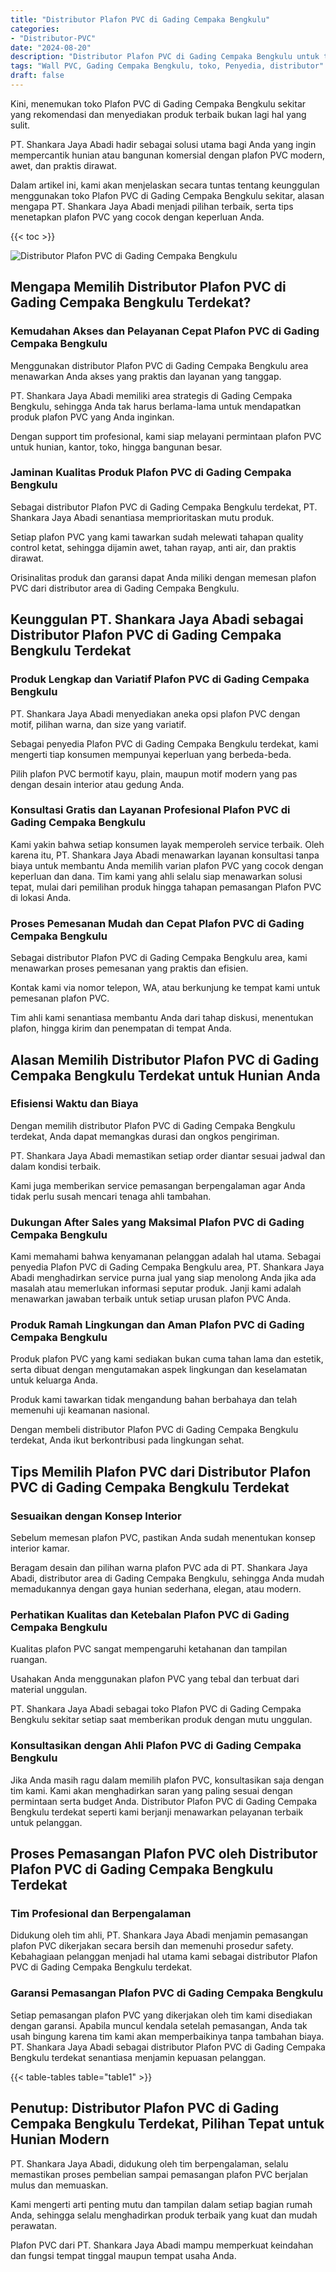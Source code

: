 ```yaml
---
title: "Distributor Plafon PVC di Gading Cempaka Bengkulu"
categories: 
- "Distributor-PVC"
date: "2024-08-20"
description: "Distributor Plafon PVC di Gading Cempaka Bengkulu untuk tempat tinggal, office, dan gerai. Panel unggulan, beragam motif, pilihan warna menarik, beserta servis pemasangan dikerjakan oleh tim ahli serta jaminan resmi!|Layanan penyediaan Plafon PVC di Gading Cempaka Bengkulu untuk keperluan hunian, kantor, atau gerai, beserta produk unggulan dan penempatan oleh tim profesional dan jaminan resmi.|Solusi Plafon PVC di Gading Cempaka Bengkulu yang terbukti untuk hunian, office, dan gerai, dengan material berkualitas dan penempatan dikerjakan oleh tenaga ahli ahli dan garansi resmi.|Penyediaan Plafon PVC di Gading Cempaka Bengkulu untuk hunian, kantor, serta ritel, beserta material unggulan dan pemasangan oleh tenaga ahli ahli, disertai dengan kepastian resmi.}"
tags: "Wall PVC, Gading Cempaka Bengkulu, toko, Penyedia, distributor"
draft: false
---
```


Kini, menemukan toko Plafon PVC di Gading Cempaka Bengkulu sekitar yang rekomendasi dan menyediakan produk terbaik bukan lagi hal yang sulit.

PT. Shankara Jaya Abadi hadir sebagai solusi utama bagi Anda yang ingin mempercantik hunian atau bangunan komersial dengan plafon PVC modern, awet, dan praktis dirawat.

Dalam artikel ini, kami akan menjelaskan secara tuntas tentang keunggulan menggunakan toko Plafon PVC di Gading Cempaka Bengkulu sekitar, alasan mengapa PT. Shankara Jaya Abadi menjadi pilihan terbaik, serta tips menetapkan plafon PVC yang cocok dengan keperluan Anda.

{{< toc >}}

![Distributor Plafon PVC di Gading Cempaka Bengkulu](/images/Distributor-PVC/Distributor-Plafon-PVC-di-Gading-Cempaka-Bengkulu.png)


## Mengapa Memilih Distributor Plafon PVC di Gading Cempaka Bengkulu Terdekat?

### Kemudahan Akses dan Pelayanan Cepat Plafon PVC di Gading Cempaka Bengkulu

Menggunakan distributor Plafon PVC di Gading Cempaka Bengkulu area menawarkan Anda akses yang praktis dan layanan yang tanggap.

PT. Shankara Jaya Abadi memiliki area strategis di Gading Cempaka Bengkulu, sehingga Anda tak harus berlama-lama untuk mendapatkan produk plafon PVC yang Anda inginkan.

Dengan support tim profesional, kami siap melayani permintaan plafon PVC untuk hunian, kantor, toko, hingga bangunan besar.

### Jaminan Kualitas Produk Plafon PVC di Gading Cempaka Bengkulu

Sebagai distributor Plafon PVC di Gading Cempaka Bengkulu terdekat, PT. Shankara Jaya Abadi senantiasa memprioritaskan mutu produk.

Setiap plafon PVC yang kami tawarkan sudah melewati tahapan quality control ketat, sehingga dijamin awet, tahan rayap, anti air, dan praktis dirawat.

Orisinalitas produk dan garansi dapat Anda miliki dengan memesan plafon PVC dari distributor area di Gading Cempaka Bengkulu.

## Keunggulan PT. Shankara Jaya Abadi sebagai Distributor Plafon PVC di Gading Cempaka Bengkulu Terdekat

### Produk Lengkap dan Variatif Plafon PVC di Gading Cempaka Bengkulu

PT. Shankara Jaya Abadi menyediakan aneka opsi plafon PVC dengan motif, pilihan warna, dan size yang variatif.

Sebagai penyedia Plafon PVC di Gading Cempaka Bengkulu terdekat, kami mengerti tiap konsumen mempunyai keperluan yang berbeda-beda.

Pilih plafon PVC bermotif kayu, plain, maupun motif modern yang pas dengan desain interior atau gedung Anda.

### Konsultasi Gratis dan Layanan Profesional Plafon PVC di Gading Cempaka Bengkulu

Kami yakin bahwa setiap konsumen layak memperoleh service terbaik. Oleh karena itu, PT. Shankara Jaya Abadi menawarkan layanan konsultasi tanpa biaya untuk membantu Anda memilih varian plafon PVC yang cocok dengan keperluan dan dana. Tim kami yang ahli selalu siap menawarkan solusi tepat, mulai dari pemilihan produk hingga tahapan pemasangan Plafon PVC di lokasi Anda.

### Proses Pemesanan Mudah dan Cepat Plafon PVC di Gading Cempaka Bengkulu

Sebagai distributor Plafon PVC di Gading Cempaka Bengkulu area, kami menawarkan proses pemesanan yang praktis dan efisien.

Kontak kami via nomor telepon, WA, atau berkunjung ke tempat kami untuk pemesanan plafon PVC.

Tim ahli kami senantiasa membantu Anda dari tahap diskusi, menentukan plafon, hingga kirim dan penempatan di tempat Anda.

## Alasan Memilih Distributor Plafon PVC di Gading Cempaka Bengkulu Terdekat untuk Hunian Anda

### Efisiensi Waktu dan Biaya

Dengan memilih distributor Plafon PVC di Gading Cempaka Bengkulu terdekat, Anda dapat memangkas durasi dan ongkos pengiriman.

PT. Shankara Jaya Abadi memastikan setiap order diantar sesuai jadwal dan dalam kondisi terbaik.

Kami juga memberikan service pemasangan berpengalaman agar Anda tidak perlu susah mencari tenaga ahli tambahan.

### Dukungan After Sales yang Maksimal Plafon PVC di Gading Cempaka Bengkulu

Kami memahami bahwa kenyamanan pelanggan adalah hal utama. Sebagai penyedia Plafon PVC di Gading Cempaka Bengkulu area, PT. Shankara Jaya Abadi menghadirkan service purna jual yang siap menolong Anda jika ada masalah atau memerlukan informasi seputar produk. Janji kami adalah menawarkan jawaban terbaik untuk setiap urusan plafon PVC Anda.

### Produk Ramah Lingkungan dan Aman Plafon PVC di Gading Cempaka Bengkulu

Produk plafon PVC yang kami sediakan bukan cuma tahan lama dan estetik, serta dibuat dengan mengutamakan aspek lingkungan dan keselamatan untuk keluarga Anda.

Produk kami tawarkan tidak mengandung bahan berbahaya dan telah memenuhi uji keamanan nasional.

Dengan membeli distributor Plafon PVC di Gading Cempaka Bengkulu terdekat, Anda ikut berkontribusi pada lingkungan sehat.

## Tips Memilih Plafon PVC dari Distributor Plafon PVC di Gading Cempaka Bengkulu Terdekat

### Sesuaikan dengan Konsep Interior

Sebelum memesan plafon PVC, pastikan Anda sudah menentukan konsep interior kamar.

Beragam desain dan pilihan warna plafon PVC ada di PT. Shankara Jaya Abadi, distributor area di Gading Cempaka Bengkulu, sehingga Anda mudah memadukannya dengan gaya hunian sederhana, elegan, atau modern.

### Perhatikan Kualitas dan Ketebalan Plafon PVC di Gading Cempaka Bengkulu

Kualitas plafon PVC sangat mempengaruhi ketahanan dan tampilan ruangan.

Usahakan Anda menggunakan plafon PVC yang tebal dan terbuat dari material unggulan.

PT. Shankara Jaya Abadi sebagai toko Plafon PVC di Gading Cempaka Bengkulu sekitar setiap saat memberikan produk dengan mutu unggulan.

### Konsultasikan dengan Ahli Plafon PVC di Gading Cempaka Bengkulu

Jika Anda masih ragu dalam memilih plafon PVC, konsultasikan saja dengan tim kami. Kami akan menghadirkan saran yang paling sesuai dengan permintaan serta budget Anda. Distributor Plafon PVC di Gading Cempaka Bengkulu terdekat seperti kami berjanji menawarkan pelayanan terbaik untuk pelanggan.

## Proses Pemasangan Plafon PVC oleh Distributor Plafon PVC di Gading Cempaka Bengkulu Terdekat

### Tim Profesional dan Berpengalaman

Didukung oleh tim ahli, PT. Shankara Jaya Abadi menjamin pemasangan plafon PVC dikerjakan secara bersih dan memenuhi prosedur safety. Kebahagiaan pelanggan menjadi hal utama kami sebagai distributor Plafon PVC di Gading Cempaka Bengkulu terdekat.

### Garansi Pemasangan Plafon PVC di Gading Cempaka Bengkulu

Setiap pemasangan plafon PVC yang dikerjakan oleh tim kami disediakan dengan garansi. Apabila muncul kendala setelah pemasangan, Anda tak usah bingung karena tim kami akan memperbaikinya tanpa tambahan biaya. PT. Shankara Jaya Abadi sebagai distributor Plafon PVC di Gading Cempaka Bengkulu terdekat senantiasa menjamin kepuasan pelanggan.

{{< table-tables table="table1" >}}

## Penutup: Distributor Plafon PVC di Gading Cempaka Bengkulu Terdekat, Pilihan Tepat untuk Hunian Modern

PT. Shankara Jaya Abadi, didukung oleh tim berpengalaman, selalu memastikan proses pembelian sampai pemasangan plafon PVC berjalan mulus dan memuaskan.

Kami mengerti arti penting mutu dan tampilan dalam setiap bagian rumah Anda, sehingga selalu menghadirkan produk terbaik yang kuat dan mudah perawatan.

Plafon PVC dari PT. Shankara Jaya Abadi mampu memperkuat keindahan dan fungsi tempat tinggal maupun tempat usaha Anda.